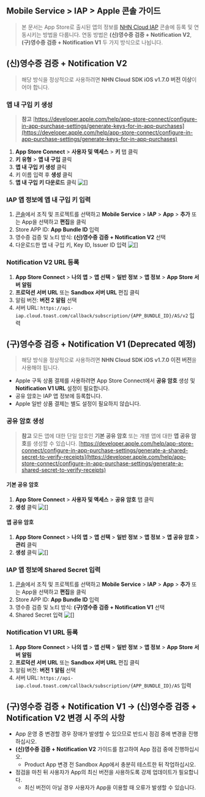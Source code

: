 ## Mobile Service > IAP > Apple 콘솔 가이드

> 본 문서는 App Store로 출시된 앱의 정보를 [NHN Cloud IAP](https://docs.nhncloud.com/ko/Mobile%20Service/IAP/ko/Overview/) 콘솔에 등록 및 연동시키는 방법을 다룹니다.
> 연동 방법은 **(신)영수증 검증 + Notification V2**, **(구)영수증 검증 + Notification V1** 두 가지 방식으로 나뉩니다.

## (신)영수증 검증 + Notification V2
> 해당 방식을 정상적으로 사용하려면 **NHN Cloud SDK iOS v1.7.0 버전 이상**이어야 합니다.

### 앱 내 구입 키 생성
> **참고** 
> [https://developer.apple.com/help/app-store-connect/configure-in-app-purchase-settings/generate-keys-for-in-app-purchases](https://developer.apple.com/help/app-store-connect/configure-in-app-purchase-settings/generate-keys-for-in-app-purchases)

1. **App Store Connect** > **사용자 및 액세스** > **키** 탭 클릭
2. **키 유형** > **앱 내 구입** 클릭
3. **앱 내 구입 키 생성** 클릭
4. 키 이름 입력 후 **생성** 클릭
5. **앱 내 구입 키 다운로드** 클릭
![[]](http://static.toastoven.net/prod_iap/iap-console-apple-in-app-purchase-key.png)

### IAP 앱 정보에 앱 내 구입 키 입력
1. [콘솔](https://console.nhncloud.com)에서 조직 및 프로젝트를 선택하고 **Mobile Service** > **IAP** > **App** > **추가** 또는 App을 선택하고 **편집**을 클릭
2. Store APP ID: **App Bundle ID** 입력
3. 영수증 검증 및 노티 방식: **(신)영수증 검증 + Notification V2** 선택
4. 다운로드한 앱 내 구입 키, Key ID, Issuer ID 입력
![[]](http://static.toastoven.net/prod_iap/iap-console-apple-edit-v2.png)

### Notification V2 URL 등록
1. **App Store Connect** > **나의 앱** > **앱 선택** > **일반 정보** > **앱 정보** > **App Store 서버 알림**
2. **프로덕션 서버 URL** 또는 **Sandbox 서버 URL** 편집 클릭
3. 알림 버전: **버전 2 알림** 선택
4. 서버 URL: `https://api-iap.cloud.toast.com/callback/subscription/{APP_BUNDLE_ID}/AS/v2` 입력


## (구)영수증 검증 + Notification V1 (Deprecated 예정)
> 해당 방식을 정상적으로 사용하려면 **NHN Cloud SDK iOS v1.7.0 이전 버전**을 사용해야 됩니다.

- Apple 구독 상품 결제를 사용하려면 App Store Connect에서 **공유 암호** 생성 및 **Notification V1 URL** 설정이 필요합니다.
- 공유 암호는 IAP 앱 정보에 등록합니다.
- Apple 일반 상품 결제는 별도 설정이 필요하지 않습니다.

### 공유 암호 생성
> **참고**
> 모든 앱에 대한 단일 암호인 **기본 공유 암호** 또는 개별 앱에 대한 **앱 공유 암호**를 생성할 수 있습니다.
> [https://developer.apple.com/help/app-store-connect/configure-in-app-purchase-settings/generate-a-shared-secret-to-verify-receipts](https://developer.apple.com/help/app-store-connect/configure-in-app-purchase-settings/generate-a-shared-secret-to-verify-receipts)

#### 기본 공유 암호
1. **App Store Connect** > **사용자 및 액세스** > **공유 암호** 탭 클릭
2. **생성** 클릭
![[]](http://static.toastoven.net/prod_iap/iap-console-apple-primary-shared-secret.png)

#### 앱 공유 암호
1. **App Store Connect** > **나의 앱** > **앱 선택** > **일반 정보** > **앱 정보** > **앱 공유 암호** > **관리** 클릭
2. **생성** 클릭
![[]](http://static.toastoven.net/prod_iap/iap-console-apple-app-specific-shared-secret.png)

### IAP 앱 정보에 Shared Secret 입력
1. [콘솔](https://console.nhncloud.com)에서 조직 및 프로젝트를 선택하고 **Mobile Service** > **IAP** > **App** > **추가** 또는 App을 선택하고 **편집**을 클릭
2. Store APP ID: **App Bundle ID** 입력
3. 영수증 검증 및 노티 방식: **(구)영수증 검증 + Notification V1** 선택
4. Shared Secret 입력
![[]](http://static.toastoven.net/prod_iap/iap-console-apple-edit-v1.png)

### Notification V1 URL 등록
1. **App Store Connect** > **나의 앱** > **앱 선택** > **일반 정보** > **앱 정보** > **App Store 서버 알림**
2. **프로덕션 서버 URL** 또는 **Sandbox 서버 URL** 편집 클릭
3. 알림 버전: **버전 1 알림** 선택
4. 서버 URL: `https://api-iap.cloud.toast.com/callback/subscription/{APP_BUNDLE_ID}/AS` 입력


## (구)영수증 검증 + Notification V1 → (신)영수증 검증 + Notification V2 변경 시 주의 사항
- App 운영 중 변경할 경우 장애가 발생할 수 있으므로 반드시 점검 중에 변경을 진행하십시오.
- **(신)영수증 검증 + Notification V2** 가이드를 참고하여 App 점검 중에 진행하십시오.
    - Product App 변경 전 Sandbox App에서 충분히 테스트한 뒤 작업하십시오.
- 점검을 마친 뒤 사용자가 App의 최신 버전을 사용하도록 강제 업데이트가 필요합니다.
    - 최신 버전이 아닐 경우 사용자가 App을 이용할 때 오류가 발생할 수 있습니다.
